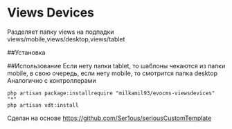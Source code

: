# Views Devices
Разделяет папку views на подпадки views/mobile,views/desktop,views/tablet

##Установка

##Использование
Если нету папки tablet, то шаблоны чекаются из папки mobile, в свою очередь, если нету mobile, то смотрится папка desktop
Аналогично с контроллерами
```
php artisan package:installrequire "milkamil93/evocms-viewsdevices" "*"
php artisan vdt:install
```

Сделан на основе https://github.com/Ser1ous/seriousCustomTemplate
